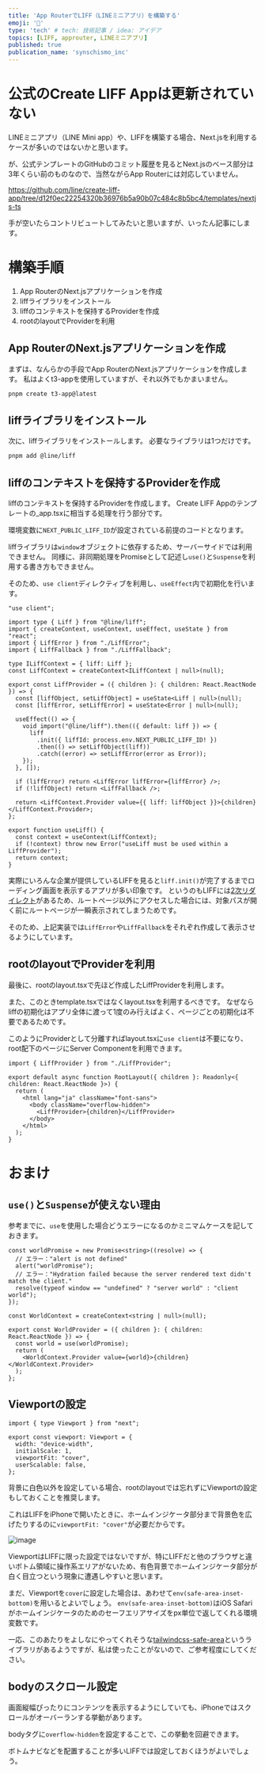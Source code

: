 ```yaml
---
title: 'App RouterでLIFF（LINEミニアプリ）を構築する'
emoji: '🌴'
type: 'tech' # tech: 技術記事 / idea: アイデア
topics: [LIFF, approuter, LINEミニアプリ]
published: true
publication_name: 'synschismo_inc'
---
```


# 公式のCreate LIFF Appは更新されていない

LINEミニアプリ（LINE Mini app）や、LIFFを構築する場合、Next.jsを利用するケースが多いのではないかと思います。

が、公式テンプレートのGitHubのコミット履歴を見るとNext.jsのベース部分は3年くらい前のものなので、当然ながらApp Routerには対応していません。

https://github.com/line/create-liff-app/tree/d12f0ec22254320b36976b5a90b07c484c8b5bc4/templates/nextjs-ts

手が空いたらコントリビュートしてみたいと思いますが、いったん記事にします。

# 構築手順

1. App RouterのNext.jsアプリケーションを作成
2. liffライブラリをインストール
3. liffのコンテキストを保持するProviderを作成
4. rootのlayoutでProviderを利用

## App RouterのNext.jsアプリケーションを作成

まずは、なんらかの手段でApp RouterのNext.jsアプリケーションを作成します。
私はよくt3-appを使用していますが、それ以外でもかまいません。

```bash
pnpm create t3-app@latest
```

## liffライブラリをインストール

次に、liffライブラリをインストールします。
必要なライブラリは1つだけです。

```bash
pnpm add @line/liff
```

## liffのコンテキストを保持するProviderを作成

liffのコンテキストを保持するProviderを作成します。
Create LIFF Appのテンプレートの\_app.tsxに相当する処理を行う部分です。

環境変数に`NEXT_PUBLIC_LIFF_ID`が設定されている前提のコードとなります。

liffライブラリは`window`オブジェクトに依存するため、サーバーサイドでは利用できません。
同様に、非同期処理をPromiseとして記述し`use()`と`Suspense`を利用する書き方もできません。

そのため、`use client`ディレクティブを利用し、`useEffect`内で初期化を行います。

```tsx: LiffProvider.tsx
"use client";

import type { Liff } from "@line/liff";
import { createContext, useContext, useEffect, useState } from "react";
import { LiffError } from "./LiffError";
import { LiffFallback } from "./LiffFallback";

type ILiffContext = { liff: Liff };
const LiffContext = createContext<ILiffContext | null>(null);

export const LiffProvider = ({ children }: { children: React.ReactNode }) => {
  const [liffObject, setLiffObject] = useState<Liff | null>(null);
  const [liffError, setLiffError] = useState<Error | null>(null);

  useEffect(() => {
    void import("@line/liff").then(({ default: liff }) => {
      liff
        .init({ liffId: process.env.NEXT_PUBLIC_LIFF_ID! })
        .then(() => setLiffObject(liff))
        .catch((error) => setLiffError(error as Error));
    });
  }, []);

  if (liffError) return <LiffError liffError={liffError} />;
  if (!liffObject) return <LiffFallback />;

  return <LiffContext.Provider value={{ liff: liffObject }}>{children}</LiffContext.Provider>;
};

export function useLiff() {
  const context = useContext(LiffContext);
  if (!context) throw new Error("useLiff must be used within a LiffProvider");
  return context;
}
```

実際にいろんな企業が提供しているLIFFを見ると`liff.init()`が完了するまでローディング画面を表示するアプリが多い印象です。
というのもLIFFには[2次リダイレクト][1]があるため、ルートページ以外にアクセスした場合には、対象パスが開く前にルートページが一瞬表示されてしまうためです。

[1]: https://developers.line.biz/ja/docs/liff/opening-liff-app/#redirect-flow

そのため、上記実装では`LiffError`や`LiffFallback`をそれぞれ作成して表示させるようにしています。

## rootのlayoutでProviderを利用

最後に、rootのlayout.tsxで先ほど作成したLiffProviderを利用します。

また、このときtemplate.tsxではなくlayout.tsxを利用するべきです。
なぜならliffの初期化はアプリ全体に渡って1度のみ行えばよく、ページごとの初期化は不要であるためです。

このようにProviderとして分離すればlayout.tsxに`use client`は不要になり、root配下のページにServer Componentを利用できます。

```tsx: /src/app/layout.tsx
import { LiffProvider } from "./LiffProvider";

export default async function RootLayout({ children }: Readonly<{ children: React.ReactNode }>) {
  return (
    <html lang="ja" className="font-sans">
      <body className="overflow-hidden">
        <LiffProvider>{children}</LiffProvider>
      </body>
    </html>
  );
}
```

# おまけ

## `use()`と`Suspense`が使えない理由

参考までに、`use`を使用した場合どうエラーになるのかミニマムケースを記しておきます。

```tsx: WorldProvider.tsx
const worldPromise = new Promise<string>((resolve) => {
  // エラー："alert is not defined"
  alert("worldPromise");
  // エラー："Hydration failed because the server rendered text didn't match the client."
  resolve(typeof window == "undefined" ? "server world" : "client world");
});

const WorldContext = createContext<string | null>(null);

export const WorldProvider = ({ children }: { children: React.ReactNode }) => {
  const world = use(worldPromise);
  return (
    <WorldContext.Provider value={world}>{children}</WorldContext.Provider>
  );
};
```

## Viewportの設定

```tsx: /src/app/layout.tsx
import { type Viewport } from "next";

export const viewport: Viewport = {
  width: "device-width",
  initialScale: 1,
  viewportFit: "cover",
  userScalable: false,
};
```

背景に白色以外を設定している場合、rootのlayoutでは忘れずにViewportの設定もしておくことを推奨します。

これはLIFFをiPhoneで開いたときに、ホームインジケータ部分まで背景色を広げたりするのに`viewportFit: "cover"`が必要だからです。

![image](/images/a8eb717f529780/1.png)

ViewportはLIFFに限った設定ではないですが、特にLIFFだと他のブラウザと違いボトム領域に操作系エリアがないため、有色背景でホームインジケータ部分が白く目立つという現象に遭遇しやすいと思います。

まだ、Viewportを`cover`に設定した場合は、あわせて`env(safe-area-inset-bottom)`を用いるとよいでしょう。
`env(safe-area-inset-bottom)`はiOS Safariがホームインジケータのためのセーフエリアサイズをpx単位で返してくれる環境変数です。

一応、このあたりをよしなにやってくれそうな[tailwindcss-safe-area](https://www.npmjs.com/package/tailwindcss-safe-area)というライブラリがあるようですが、私は使ったことがないので、ご参考程度にしてください。

## bodyのスクロール設定

画面縦幅ぴったりにコンテンツを表示するようにしていても、iPhoneではスクロールがオーバーランする挙動があります。

bodyタグに`overflow-hidden`を設定することで、この挙動を回避できます。

ボトムナビなどを配置することが多いLIFFでは設定しておくほうがよいでしょう。
